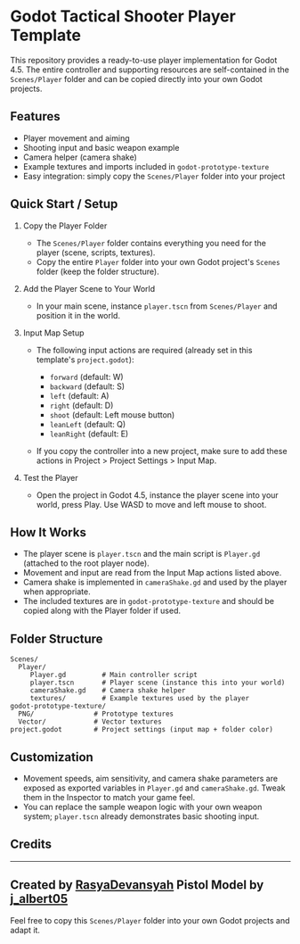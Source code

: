 # Godot Tactical Shooter Player Template


This repository provides a ready-to-use player implementation for Godot 4.5. The entire controller and supporting resources are self-contained in the `Scenes/Player` folder and can be copied directly into your own Godot projects.

## Features

- Player movement and aiming
- Shooting input and basic weapon example
- Camera helper (camera shake)
- Example textures and imports included in `godot-prototype-texture`
- Easy integration: simply copy the `Scenes/Player` folder into your project

## Quick Start / Setup

1. Copy the Player Folder

	- The `Scenes/Player` folder contains everything you need for the player (scene, scripts, textures).
	- Copy the entire `Player` folder into your own Godot project's `Scenes` folder (keep the folder structure).


2. Add the Player Scene to Your World

	- In your main scene, instance `player.tscn` from `Scenes/Player` and position it in the world.

3. Input Map Setup

	- The following input actions are required (already set in this template's `project.godot`):
	  - `forward` (default: W)
	  - `backward` (default: S)
	  - `left` (default: A)
	  - `right` (default: D)
	  - `shoot` (default: Left mouse button)
	  - `leanLeft` (default: Q)
	  - `leanRight` (default: E)

	- If you copy the controller into a new project, make sure to add these actions in Project > Project Settings > Input Map.

4. Test the Player

	- Open the project in Godot 4.5, instance the player scene into your world, press Play. Use WASD to move and left mouse to shoot.

## How It Works

- The player scene is `player.tscn` and the main script is `Player.gd` (attached to the root player node).
- Movement and input are read from the Input Map actions listed above.
- Camera shake is implemented in `cameraShake.gd` and used by the player when appropriate.
- The included textures are in `godot-prototype-texture` and should be copied along with the Player folder if used.

## Folder Structure

```
Scenes/
  Player/
	 Player.gd         # Main controller script
	 player.tscn       # Player scene (instance this into your world)
	 cameraShake.gd    # Camera shake helper
	 textures/         # Example textures used by the player
godot-prototype-texture/
  PNG/               # Prototype textures
  Vector/            # Vector textures
project.godot        # Project settings (input map + folder color)
```

## Customization

- Movement speeds, aim sensitivity, and camera shake parameters are exposed as exported variables in `Player.gd` and `cameraShake.gd`. Tweak them in the Inspector to match your game feel.
- You can replace the sample weapon logic with your own weapon system; `player.tscn` already demonstrates basic shooting input.

## Credits
---
Created by [RasyaDevansyah](https://github.com/RasyaDevansyah)
Pistol Model by [j_albert05](https://www.instagram.com/j_albert05)
---

Feel free to copy this `Scenes/Player` folder into your own Godot projects and adapt it.
